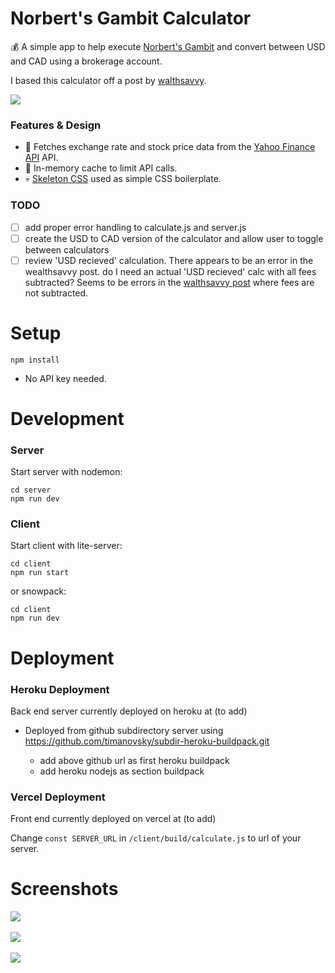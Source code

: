# Norbert's Gambit Calculator

:moneybag: A simple app to help execute [Norbert's Gambit](https://wealthsavvy.ca/norberts-gambit-questrade/) and convert between USD and CAD using a brokerage account.

I based this calculator off a post by [walthsavvy](https://wealthsavvy.ca/norberts-gambit-questrade/).

<kbd> 
<img src="https://user-images.githubusercontent.com/85373263/139501176-4df860a2-77ad-4948-8c4d-3e6accc562d1.png"/>
</kbd>

### Features & Design

- :dog: Fetches exchange rate and stock price data from the [Yahoo Finance API](https://www.yahoofinanceapi.com/) API.
- :brain: In-memory cache to limit API calls.
- :skull: [Skeleton CSS](http://getskeleton.com/) used as simple CSS boilerplate.

### TODO

- [ ] add proper error handling to calculate.js and server.js
- [ ] create the USD to CAD version of the calculator and allow user to toggle between calculators
- [ ] review 'USD recieved' calculation. There appears to be an error in the wealthsavvy post. do I need an actual 'USD recieved' calc with all fees subtracted? Seems to be errors in the [walthsavvy post](https://wealthsavvy.ca/norberts-gambit-questrade/) where fees are not subtracted.

# Setup

```
npm install
```

- No API key needed.

# Development

### Server

Start server with nodemon:

```
cd server
npm run dev
```

### Client

Start client with lite-server:

```
cd client
npm run start
```

or snowpack:

```
cd client
npm run dev
```

# Deployment

### Heroku Deployment

Back end server currently deployed on heroku at (to add)

- Deployed from github subdirectory server using https://github.com/timanovsky/subdir-heroku-buildpack.git

  - add above github url as first heroku buildpack
  - add heroku nodejs as section buildpack

### Vercel Deployment

Front end currently deployed on vercel at (to add)

Change `const SERVER_URL` in `/client/build/calculate.js` to url of your server.

# Screenshots

<kbd> 
<img src="https://user-images.githubusercontent.com/85373263/139501176-4df860a2-77ad-4948-8c4d-3e6accc562d1.png"/>
</kbd>
</br>
</br>

<kbd> 
<img src="https://user-images.githubusercontent.com/85373263/139501229-17c8cf72-a3ed-4249-aced-e7074aeaacfd.png"/>
</kbd>
</br>
</br>

<kbd> 
<img src="https://user-images.githubusercontent.com/85373263/139501265-23a33ad1-e08e-4524-9354-c48d8f69a535.png"/>
</kbd>
